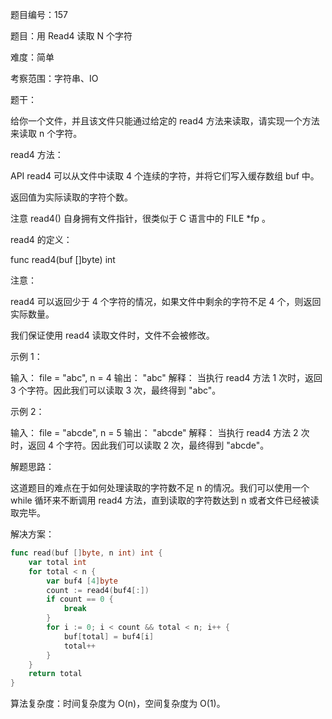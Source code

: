 题目编号：157

题目：用 Read4 读取 N 个字符

难度：简单

考察范围：字符串、IO

题干：

给你一个文件，并且该文件只能通过给定的 read4 方法来读取，请实现一个方法来读取 n 个字符。

read4 方法：

API read4 可以从文件中读取 4 个连续的字符，并将它们写入缓存数组 buf 中。

返回值为实际读取的字符个数。

注意 read4() 自身拥有文件指针，很类似于 C 语言中的 FILE *fp 。

read4 的定义：

func read4(buf []byte) int

注意：

read4 可以返回少于 4 个字符的情况，如果文件中剩余的字符不足 4 个，则返回实际数量。

我们保证使用 read4 读取文件时，文件不会被修改。

示例 1：

输入： file = "abc", n = 4
输出： "abc"
解释： 当执行 read4 方法 1 次时，返回 3 个字符。因此我们可以读取 3 次，最终得到 "abc"。

示例 2：

输入： file = "abcde", n = 5
输出： "abcde"
解释： 当执行 read4 方法 2 次时，返回 4 个字符。因此我们可以读取 2 次，最终得到 "abcde"。

解题思路：

这道题目的难点在于如何处理读取的字符数不足 n 的情况。我们可以使用一个 while 循环来不断调用 read4 方法，直到读取的字符数达到 n 或者文件已经被读取完毕。

解决方案：

```go
func read(buf []byte, n int) int {
    var total int
    for total < n {
        var buf4 [4]byte
        count := read4(buf4[:])
        if count == 0 {
            break
        }
        for i := 0; i < count && total < n; i++ {
            buf[total] = buf4[i]
            total++
        }
    }
    return total
}
```

算法复杂度：时间复杂度为 O(n)，空间复杂度为 O(1)。